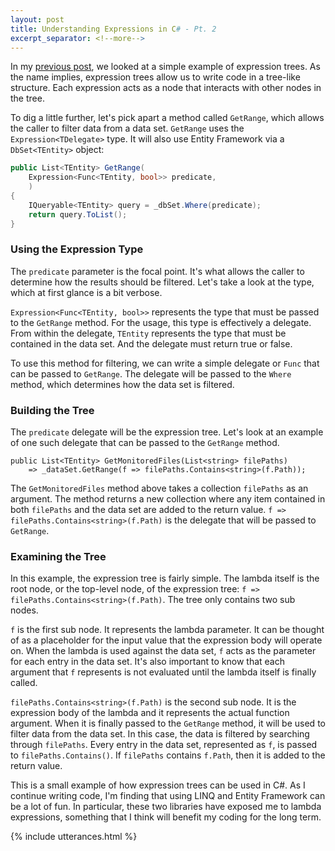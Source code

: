 ```yaml
---
layout: post
title: Understanding Expressions in C# - Pt. 2
excerpt_separator: <!--more-->
---
```


In my [previous post](https://ajoh504.github.io/2023/06/30/expressions-csharp-part-1.html), we looked at a simple example of expression trees. As the name implies, expression trees allow us to write code in a tree-like structure. <!--more-->Each expression acts as a node that interacts with other nodes in the tree.<!--more-->

To dig a little further, let's pick apart a method called `GetRange`, which allows the caller to filter data from a data set. `GetRange` uses the `Expression<TDelegate>` type. It will also use Entity Framework via a `DbSet<TEntity>` object:

```cs
public List<TEntity> GetRange(
    Expression<Func<TEntity, bool>> predicate,
    ) 
{
    IQueryable<TEntity> query = _dbSet.Where(predicate);
    return query.ToList();
}
```

### Using the Expression Type

The `predicate` parameter is the focal point. It's what allows the caller to determine how the results should be filtered. Let's take a look at the type, which at first glance is a bit verbose.

`Expression<Func<TEntity, bool>>` represents the type that must be passed to the `GetRange` method. For the usage, this type is effectively a delegate. From within the delegate, `TEntity` represents the type that must be contained in the data set. And the delegate must return true or false. 

To use this method for filtering, we can write a simple delegate or `Func` that can be passed to `GetRange`. The delegate will be passed to the `Where` method, which determines how the data set is filtered. 

### Building the Tree

The `predicate` delegate will be the expression tree. Let's look at an example of one such delegate that can be passed to the `GetRange` method.

```
public List<TEntity> GetMonitoredFiles(List<string> filePaths)
    => _dataSet.GetRange(f => filePaths.Contains<string>(f.Path));
```

The `GetMonitoredFiles` method above takes a collection `filePaths` as an argument. The method returns a new collection where any item contained in both `filePaths` and the data set are added to the return value. `f => filePaths.Contains<string>(f.Path)` is the delegate that will be passed to `GetRange`.

### Examining the Tree

In this example, the expression tree is fairly simple. The lambda itself is the root node, or the top-level node, of the expression tree: `f => filePaths.Contains<string>(f.Path)`. The tree only contains two sub nodes. 

`f` is the first sub node. It represents the lambda parameter. It can be thought of as a placeholder for the input value that the expression body will operate on. When the lambda is used against the data set, `f` acts as the parameter for each entry in the data set. It's also important to know that each argument that `f` represents is not evaluated until the lambda itself is finally called. 

`filePaths.Contains<string>(f.Path)` is the second sub node. It is the expression body of the lambda and it represents the actual function argument. When it is finally passed to the `GetRange` method, it will be used to filter data from the data set. In this case, the data is filtered by searching through `filePaths`. Every entry in the data set, represented as `f`, is passed to `filePaths.Contains()`. If `filePaths` contains `f.Path`, then it is added to the return value.

This is a small example of how expression trees can be used in C#. As I continue writing code, I'm finding that using LINQ and Entity Framework can be a lot of fun. In particular, these two libraries have exposed me to lambda expressions, something that I think will benefit my coding for the long term. 

{% include utterances.html %}
